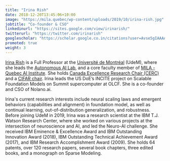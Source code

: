```yaml
---
title: "Irina Rish"
date: 2018-12-20T13:45:06+10:00
image: "https://mila.quebec/wp-content/uploads/2019/10/irina-rish.jpg"
jobtitle: "Co-founder & CSO"
linkedinurl: "https://sites.google.com/view/irinarish/"
twitterurl: "https://twitter.com/irinarish"
googlescholar: "https://scholar.google.co.in/citations?user=Avse5gIAAAAJ&hl=en"
promoted: true
weight: 3
---
```

[Irina Rish](https://sites.google.com/view/irinarish/) is a Full Professor at the [Université de Montréal](https://www.umontreal.ca/en/) (UdeM), where she leads the [Autonomous AI Lab](https://www.irina-lab.ai/), and a core faculty member of [MILA - Quebec AI Institute](https://mila.quebec/en/). She holds [Canada Excellence Research Chair (CERC)](https://www.cerc.gc.ca/chairholders-titulaires/index-eng.aspx) and a [CIFAR chair](https://cifar.ca/).  Irina leads the US DoE’s INCITE project on Scalable Foundation Models on Summit supercomputer at OLCF. She is a co-founder and CSO of Nolano.ai.

Irina's current research interests include neural scaling laws and emergent behaviors (capabilities and alignment) in  foundation model, as well as continual learning, out-of-distribution generalization, and robustness. Before joining UdeM in 2019, Irina was a research scientist at the IBM T.J. Watson Research Center, where she worked on various projects at the intersection of neuroscience and AI, and led the Neuro-AI challenge. She received IBM Eminence & Excellence Award and IBM Outstanding Innovation Award (2018), IBM Outstanding Technical Achievement Award (2017), and IBM Research Accomplishment Award (2009). She holds 64 patents, over 120 research papers, several book chapters, three edited books, and a monograph on Sparse Modeling. 
